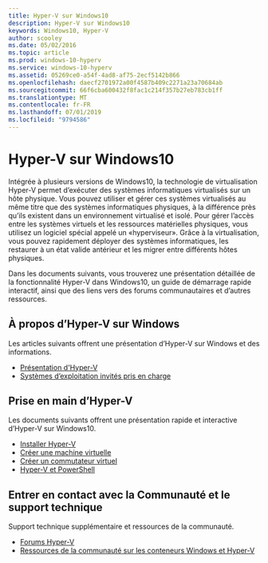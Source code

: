 ```yaml
---
title: Hyper-V sur Windows10
description: Hyper-V sur Windows10
keywords: Windows10, Hyper-V
author: scooley
ms.date: 05/02/2016
ms.topic: article
ms.prod: windows-10-hyperv
ms.service: windows-10-hyperv
ms.assetid: 05269ce0-a54f-4ad8-af75-2ecf5142b866
ms.openlocfilehash: daecf2701972a00f4587b409c2271a23a70684ab
ms.sourcegitcommit: 66f6cba600432f8fac1c214f357b27eb783cb1ff
ms.translationtype: MT
ms.contentlocale: fr-FR
ms.lasthandoff: 07/01/2019
ms.locfileid: "9794586"
---
```

# <a name="hyper-v-on-windows-10"></a>Hyper-V sur Windows10 

Intégrée à plusieurs versions de Windows10, la technologie de virtualisation Hyper-V permet d’exécuter des systèmes informatiques virtualisés sur un hôte physique. Vous pouvez utiliser et gérer ces systèmes virtualisés au même titre que des systèmes informatiques physiques, à la différence près qu’ils existent dans un environnement virtualisé et isolé. Pour gérer l’accès entre les systèmes virtuels et les ressources matérielles physiques, vous utilisez un logiciel spécial appelé un «hyperviseur». Grâce à la virtualisation, vous pouvez rapidement déployer des systèmes informatiques, les restaurer à un état valide antérieur et les migrer entre différents hôtes physiques.

Dans les documents suivants, vous trouverez une présentation détaillée de la fonctionnalité Hyper-V dans Windows10, un guide de démarrage rapide interactif, ainsi que des liens vers des forums communautaires et d’autres ressources. 

## <a name="about-hyper-v-on-windows"></a>À propos d’Hyper-V sur Windows
Les articles suivants offrent une présentation d’Hyper-V sur Windows et des informations.

* [Présentation d'Hyper-V](./about/index.md)
* [Systèmes d’exploitation invités pris en charge](about\supported-guest-os.md)

## <a name="get-started-with-hyper-v"></a>Prise en main d’Hyper-V
Les documents suivants offrent une présentation rapide et interactive d’Hyper-V sur Windows10.

* [Installer Hyper-V](quick-start\enable-hyper-v.md)
* [Créer une machine virtuelle](quick-start\create-virtual-machine.md)
* [Créer un commutateur virtuel](quick-start\connect-to-network.md)
* [Hyper-V et PowerShell](quick-start\try-hyper-v-powershell.md)

## <a name="connect-with-community-and-support"></a>Entrer en contact avec la Communauté et le support technique
Support technique supplémentaire et ressources de la communauté.

* [Forums Hyper-V](https://social.technet.microsoft.com/Forums/windowsserver/home?forum=winserverhyperv)
* [Ressources de la communauté sur les conteneurs Windows et Hyper-V](/virtualization/community/index.md)
